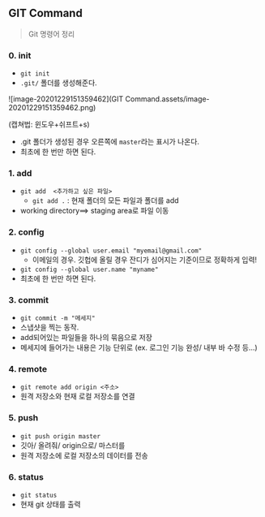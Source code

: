 ## GIT Command

>  Git 명령어 정리



### 0. init

* `git init` 
* `.git/` 폴더를 생성해준다.

![image-20201229151359462](GIT Command.assets/image-20201229151359462.png)

(캡쳐법: 윈도우+쉬프트+s)

* .git 폴더가 생성된 경우 오른쪽에 `master`라는 표시가 나온다.
* 최초에 한 번만 하면 된다.



### 1. add

* `git add  <추가하고 싶은 파일>`
  * `git add .` : 현재 폴더의 모든 파일과 폴더를 add
* working directory==> staging area로 파일 이동



### 2. config

* `git config --global user.email "myemail@gmail.com"`
  * 이메일의 경우. 깃헙에 올릴 경우 잔디가 심어지는 기준이므로 정확하게 입력!
* `git config --global user.name "myname"`
* 최초에 한 번만 하면 된다.



### 3. commit

* `git commit -m "메세지"`
* 스냅샷을 찍는 동작.
* add되어있는 파일들을 하나의 묶음으로 저장
* 메세지에 들어가는 내용은 기능 단위로 (ex. 로그인 기능 완성/ 내부 바 수정 등...)



### 4. remote

* `git remote add origin <주소>`
* 원격 저장소와 현재 로컬 저장소를 연결



### 5. push

* `git push origin master`
* 깃아/ 올려줘/ origin으로/ 마스터를
* 원격 저장소에 로컬 저장소의 데이터를 전송



### 6. status

* `git status`
* 현재 git 상태를 출력